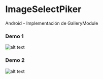# ImageSelectPiker 
Android - Implementación de GalleryModule

### Demo 1

![alt text](https://github.com/sbpinilla/ImageSelectPiker/blob/master/demo/demo1.png)

### Demo 2

![alt text](https://github.com/sbpinilla/ImageSelectPiker/blob/master/demo/demo2.png)
